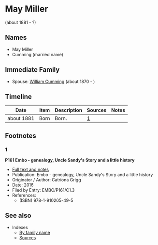 ﻿---
layout: page
permalink: /people/i41411602
---

# May Miller
(about 1881 - ?)

## Names

* May Miller
* Cumming (married name)

## Immediate Family

* Spouse: [William Cumming](./@i10016098@-william-cumming-b1870-d.md) (about 1870 - )

## Timeline

Date | Item | Description | Sources | Notes
---|---|---|---|---
about 1881 | Born | Born. | [1](#1) | 

## Footnotes

### 1

**P161 Embo - genealogy, Uncle Sandy's Story and a little history**

* [Full text and notes](../sources/@s95058656@-p161-embo-genealogy,-uncle-sandy's-story-and-a-little-history.md)
* Publication: Embo - genealogy, Uncle Sandy's Story and a little history
* Originator / Author: Catriona Grigg
* Date: 2016
* Filed by Entry: EMBO/P161/C1.3
* References: 
  * (ISBN) 978-1-910205-49-5


## See also

- Indexes
  - [By family name](../index-by-family-name.md)
  - [Sources](../index-of-sources-by-title.md)
